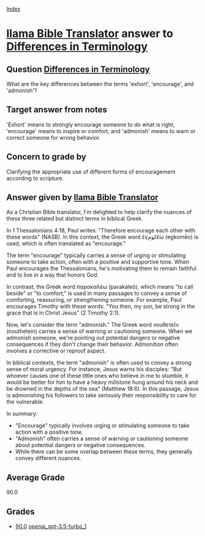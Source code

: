 
[Index](../../../index.md)
# [llama Bible Translator](../../answering_models/llama_Bible_Translator.md) answer to [Differences in Terminology](../../questions/Differences_in_Terminology.md)

## Question [Differences in Terminology](../../questions/Differences_in_Terminology.md)
What are the key differences between the terms 'exhort', 'encourage', and 'admonish'?

## Target answer from notes
'Exhort' means to strongly encourage someone to do what is right, 'encourage' means to inspire or comfort, and 'admonish' means to warn or correct someone for wrong behavior.

## Concern to grade by
Clarifying the appropriate use of different forms of encouragement according to scripture.

## Answer given by [llama Bible Translator](../../answering_models/llama_Bible_Translator.md)
As a Christian Bible translator, I'm delighted to help clarify the nuances of these three related but distinct terms in biblical Greek.

In 1 Thessalonians 4:18, Paul writes: "Therefore encourage each other with these words" (NASB). In this context, the Greek word ἐγكومέω (egkomēo) is used, which is often translated as "encourage."

The term "encourage" typically carries a sense of urging or stimulating someone to take action, often with a positive and supportive tone. When Paul encourages the Thessalonians, he's motivating them to remain faithful and to live in a way that honors God.

In contrast, the Greek word παρακαλέω (parakaleō), which means "to call beside" or "to comfort," is used in many passages to convey a sense of comforting, reassuring, or strengthening someone. For example, Paul encourages Timothy with these words: "You then, my son, be strong in the grace that is in Christ Jesus" (2 Timothy 2:1).

Now, let's consider the term "admonish." The Greek word νουθετεῖν (nouthetein) carries a sense of warning or cautioning someone. When we admonish someone, we're pointing out potential dangers or negative consequences if they don't change their behavior. Admonition often involves a corrective or reproof aspect.

In biblical contexts, the term "admonish" is often used to convey a strong sense of moral urgency. For instance, Jesus warns his disciples: "But whoever causes one of these little ones who believe in me to stumble, it would be better for him to have a heavy millstone hung around his neck and be drowned in the depths of the sea" (Matthew 18:6). In this passage, Jesus is admonishing his followers to take seriously their responsibility to care for the vulnerable.

In summary:

* "Encourage" typically involves urging or stimulating someone to take action with a positive tone.
* "Admonish" often carries a sense of warning or cautioning someone about potential dangers or negative consequences.
* While there can be some overlap between these terms, they generally convey different nuances.

## Average Grade
90.0

## Grades
 * [90.0](./Differences_in_Terminology_grades/openai_gpt-3.5-turbo_1.md) [openai_gpt-3.5-turbo_1](../../grading_models/openai_gpt-3.5-turbo_1.md)
